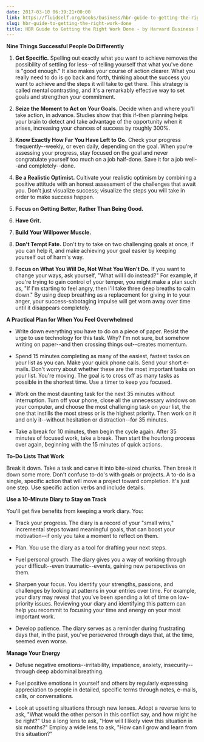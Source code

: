 ```yaml
---
date: 2017-03-10 06:39:21+00:00
link: https://fluidself.org/books/business/hbr-guide-to-getting-the-right-work-done
slug: hbr-guide-to-getting-the-right-work-done
title: HBR Guide to Getting the Right Work Done - by Harvard Business Review
---
```


**Nine Things Successful People Do Differently**

1.  **Get Specific.** Spelling out exactly what you want to achieve removes the possibility of settling for less--of telling yourself that what you've done is "good enough." It also makes your course of action clearer. What you really need to do is go back and forth, thinking about the success you want to achieve and the steps it will take to get there. This strategy is called mental contrasting, and it's a remarkably effective way to set goals and strengthen your commitment.

2.  **Seize the Moment to Act on Your Goals.** Decide when and where you'll take action, in advance. Studies show that this if-then planning helps your brain to detect and take advantage of the opportunity when it arises, increasing your chances of success by roughly 300%.

3.  **Know Exactly How Far You Have Left to Go.** Check your progress frequently--weekly, or even daily, depending on the goal. When you're assessing your progress, stay focused on the goal and never congratulate yourself too much on a job half-done. Save it for a job well--and completely--done.

4.  **Be a Realistic Optimist.** Cultivate your realistic optimism by combining a positive attitude with an honest assessment of the challenges that await you. Don't just visualize success; visualize the steps you will take in order to make success happen.

5.  **Focus on Getting Better, Rather Than Being Good.**

6.  **Have Grit.**

7.  **Build Your Willpower Muscle.**

8.  **Don't Tempt Fate.** Don't try to take on two challenging goals at once, if you can help it, and make achieving your goal easier by keeping yourself out of harm's way.

9.  **Focus on What You Will Do, Not What You Won't Do.** If you want to change your ways, ask yourself, "What will I do instead?" For example, if you're trying to gain control of your temper, you might make a plan such as, "If I'm starting to feel angry, then I'll take three deep breaths to calm down." By using deep breathing as a replacement for giving in to your anger, your success-sabotaging impulse will get worn away over time until it disappears completely.

**A Practical Plan for When You Feel Overwhelmed**

- Write down everything you have to do on a piece of paper. Resist the urge to use technology for this task. Why? I'm not sure, but somehow writing on paper--and then crossing things out--creates momentum.

- Spend 15 minutes completing as many of the easiest, fastest tasks on your list as you can. Make your quick phone calls. Send your short e-mails. Don't worry about whether these are the most important tasks on your list. You're moving. The goal is to cross off as many tasks as possible in the shortest time. Use a timer to keep you focused.

- Work on the most daunting task for the next 35 minutes without interruption. Turn off your phone, close all the unnecessary windows on your computer, and choose the most challenging task on your list, the one that instills the most stress or is the highest priority. Then work on it and only it--without hesitation or distraction--for 35 minutes.

- Take a break for 10 minutes, then begin the cycle again. After 35 minutes of focused work, take a break. Then start the hourlong process over again, beginning with the 15 minutes of quick actions.

**To-Do Lists That Work**

Break it down. Take a task and carve it into bite-sized chunks. Then break it down some more. Don't confuse to-do's with goals or projects. A to-do is a single, specific action that will move a project toward completion. It's just one step. Use specific action verbs and include details.

**Use a 10-Minute Diary to Stay on Track**

You'll get five benefits from keeping a work diary. You:

- Track your progress. The diary is a record of your "small wins," incremental steps toward meaningful goals, that can boost your motivation--if only you take a moment to reflect on them.

- Plan. You use the diary as a tool for drafting your next steps.

- Fuel personal growth. The diary gives you a way of working through your difficult--even traumatic--events, gaining new perspectives on them.

- Sharpen your focus. You identify your strengths, passions, and challenges by looking at patterns in your entries over time. For example, your diary may reveal that you've been spending a lot of time on low-priority issues. Reviewing your diary and identifying this pattern can help you recommit to focusing your time and energy on your most important work.

- Develop patience. The diary serves as a reminder during frustrating days that, in the past, you've persevered through days that, at the time, seemed even worse.

**Manage Your Energy**

- Defuse negative emotions--irritability, impatience, anxiety, insecurity--through deep abdominal breathing.

- Fuel positive emotions in yourself and others by regularly expressing appreciation to people in detailed, specific terms through notes, e-mails, calls, or conversations.

- Look at upsetting situations through new lenses. Adopt a reverse lens to ask, "What would the other person in this conflict say, and how might he be right?" Use a long lens to ask, "How will I likely view this situation in six months?" Employ a wide lens to ask, "How can I grow and learn from this situation?"
